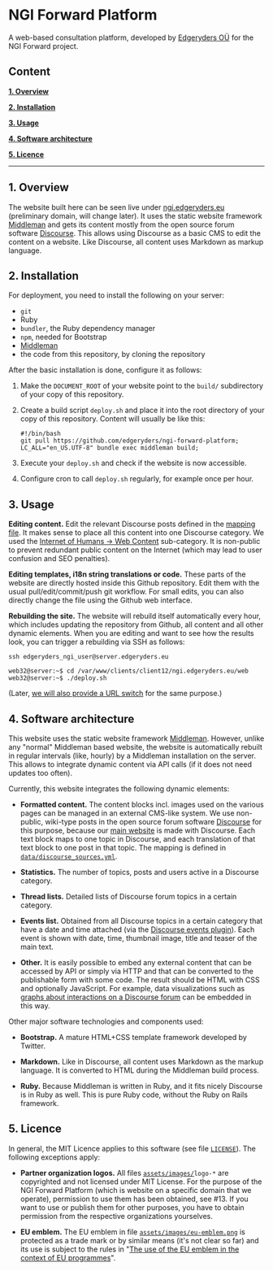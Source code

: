 # NGI Forward Platform

A web-based consultation platform, developed by [Edgeryders OÜ](https://edgeryders.eu/t/6640) for the NGI Forward project.


## Content

[**1. Overview**](#1-overview)

[**2. Installation**](#2-installation)

[**3. Usage**](#3-usage)

[**4. Software architecture**](#4-software-architecture)

[**5. Licence**](#5-licence)

------


## 1. Overview

The website built here can be seen live under [ngi.edgeryders.eu](https://ngi.edgeryders.eu/) (preliminary domain, will change later). It uses the static website framework [Middleman](https://middlemanapp.com/) and gets its content mostly from the open source forum software [Discourse](https://www.discourse.org/). This allows using Discourse as a basic CMS to edit the content on a website. Like Discourse, all content uses Markdown as markup language.


## 2. Installation

For deployment, you need to install the following on your server:

* `git`
* Ruby
* `bundler`, the Ruby dependency manager
* `npm`, needed for Bootstrap
* [Middleman](https://middlemanapp.com/)
* the code from this repository, by cloning the repository

After the basic installation is done, configure it as follows:

1. Make the `DOCUMENT_ROOT` of your website point to the `build/` subdirectory of your copy of this repository.

2. Create a build script `deploy.sh` and place it into the root directory of your copy of this repository. Content will usually be like this:

    ```
    #!/bin/bash
    git pull https://github.com/edgeryders/ngi-forward-platform;
    LC_ALL="en_US.UTF-8" bundle exec middleman build;
    ```

3. Execute your `deploy.sh` and check if the website is now accessible.

4. Configure cron to call `deploy.sh` regularly, for example once per hour.


## 3. Usage

**Editing content.** Edit the relevant Discourse posts defined in the [mapping file](https://github.com/edgeryders/ngi-forward-platform/blob/master/data/discourse_sources.yml). It makes sense to place all this content into one Discourse category. We used the [Internet of Humans → Web Content](https://edgeryders.eu/c/ioh/web-content) sub-category. It is non-public to prevent redundant public content on the Internet (which may lead to user confusion and SEO penalties).

**Editing templates, i18n string translations or code.** These parts of the website are directly hosted inside this Github repository. Edit them with the usual pull/edit/commit/push git workflow. For small edits, you can also directly change the file using the Github web interface.

**Rebuilding the site.** The website will rebuild itself automatically every hour, which includes updating the repository from Github, all content and all other dynamic elements. When you are editing and want to see how the results look, you can trigger a rebuilding via SSH as follows:

```
ssh edgeryders_ngi_user@server.edgeryders.eu

web32@server:~$ cd /var/www/clients/client12/ngi.edgeryders.eu/web
web32@server:~$ ./deploy.sh
```

(Later, [we will also provide a URL switch](https://github.com/edgeryders/ngi-forward-platform/issues/38) for the same purpose.)


## 4. Software architecture

This website uses the static website framework [Middleman](https://middlemanapp.com/). However, unlike any "normal" Middleman based website, the website is automatically rebuilt in regular intervals (like, hourly) by a Middleman installation on the server. This allows to integrate dynamic content via API calls (if it does not need updates too often).

Currently, this website integrates the following dynamic elements:

* **Formatted content.** The content blocks incl. images used on the various pages can be managed in an external CMS-like system. We use non-public, wiki-type posts in the open source forum software [Discourse](https://www.discourse.org/) for this purpose, because our [main website](https://edgeryders.eu/) is made with Discourse. Each text block maps to one topic in Discourse, and each translation of that text block to one post in that topic. The mapping is defined in [`data/discourse_sources.yml`](https://github.com/edgeryders/ngi-forward-platform/blob/master/data/discourse_sources.yml).

* **Statistics.** The number of topics, posts and users active in a Discourse category.

* **Thread lists.** Detailed lists of Discourse forum topics in a certain category.

* **Events list.** Obtained from all Discourse topics in a certain category that have a date and time attached (via the [Discourse events plugin](https://meta.discourse.org/t/69776)). Each event is shown with date, time, thumbnail image, title and teaser of the main text.

* **Other.** It is easily possible to embed any external content that can be accessed by API or simply via HTTP and that can be converted to the publishable form with some code. The result should be HTML with CSS and optionally JavaScript. For example, data visualizations such as [graphs about interactions on a Discourse forum](https://edgeryders.eu/t/10113) can be embedded in this way.

Other major software technologies and components used:

* **Bootstrap.** A mature HTML+CSS template framework developed by Twitter.

* **Markdown.** Like in Discourse, all content uses Markdown as the markup language. It is converted to HTML during the Middleman build process.

* **Ruby.** Because Middleman is written in Ruby, and it fits nicely Discourse is in Ruby as well. This is pure Ruby code, without the Ruby on Rails framework.


## 5. Licence

In general, the MIT Licence applies to this software (see file [`LICENSE`](https://github.com/edgeryders/ngi-forward-platform/blob/master/LICENSE)). The following exceptions apply:

* **Partner organization logos.** All files [`assets/images/`](https://github.com/edgeryders/ngi-forward-platform/tree/master/assets/images)`logo-*` are copyrighted and not licensed under MIT License. For the purpose of the NGI Forward Platform (which is website on a specific domain that we operate), permission to use them has been obtained, see #13. If you want to use or publish them for other purposes, you have to obtain permission from the respective organizations yourselves.

* **EU emblem.** The EU emblem in file [`assets/images/eu-emblem.png`](https://github.com/edgeryders/ngi-forward-platform/blob/master/assets/images/eu-emblem.png) is protected as a trade mark or by similar means (it's not clear so far) and its use is subject to the rules in "[The use of the EU emblem in the context of EU programmes](https://ec.europa.eu/info/sites/info/files/use-emblem_en.pdf)".

